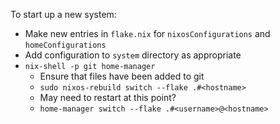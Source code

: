 To start up a new system:
- Make new entries in `flake.nix` for `nixosConfigurations` and
  `homeConfigurations`
- Add configuration to `system` directory as appropriate
- `nix-shell -p git home-manager`
  - Ensure that files have been added to git
  - `sudo nixos-rebuild switch --flake .#<hostname>`
  - May need to restart at this point?
  - `home-manager switch --flake .#<username>@<hostname>`

